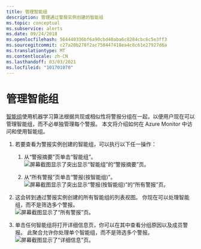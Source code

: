 ```yaml
---
title: 管理智能组
description: 管理通过警报实例创建的智能组
ms.topic: conceptual
ms.subservice: alerts
ms.date: 09/24/2018
ms.openlocfilehash: 564440336bf6a90cbd40aba6c8284cbc6c5e3ff3
ms.sourcegitcommit: c27a20b278f2ac758447418ea4c8c61e27927d6a
ms.translationtype: MT
ms.contentlocale: zh-CN
ms.lasthandoff: 03/03/2021
ms.locfileid: "101701070"
---
```

# <a name="manage-smart-groups"></a>管理智能组

[智能组](./alerts-smartgroups-overview.md?toc=%2fazure%2fazure-monitor%2ftoc.json)使用机器学习算法根据共现或相似性将警报分组在一起，以便用户现在可以管理智能组，而不必单独管理每个警报。 本文将介绍如何在 Azure Monitor 中访问和使用智能组。

1. 若要查看为警报实例创建的智能组，可以执行以下任一操作：

     1. 从“警报摘要”页单击“智能组”。    
    ![屏幕截图显示了突出显示“智能组”的“警报摘要”页。](./media/alerts-managing-smart-groups/sg-alerts-summary.jpg)
    
     1. 从“所有警报”页单击“警报(按智能组)”。   
     ![屏幕截图显示了突出显示“警报(按智能组)”的“所有警报”页。](./media/alerts-managing-smart-groups/sg-all-alerts.jpg)

2. 这会转到通过警报实例创建的所有智能组的列表视图。 你现在可以处理智能组，而不是筛选多个警报。   
![屏幕截图显示了“所有警报”页。](./media/alerts-managing-smart-groups/sg-list.jpg)

3. 单击任何智能组将打开详细信息页，你可以在其中查看分组原因以及成员警报。 此聚合允许你处理单个智能组，而不是筛选多个警报。   
![屏幕截图显示了“详细信息”页。](./media/alerts-managing-smart-groups/sg-details.jpg)